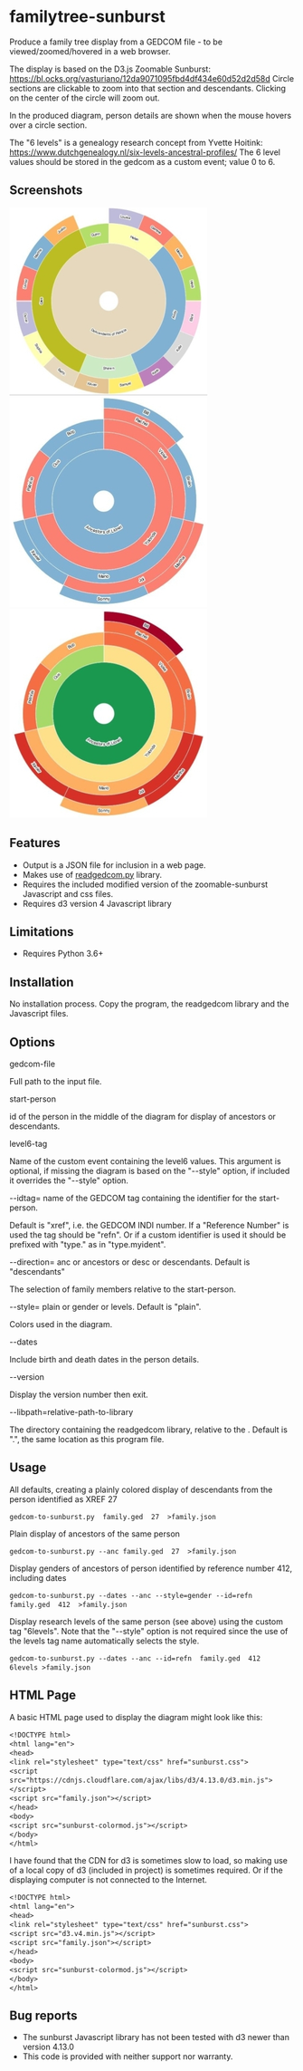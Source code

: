 # familytree-sunburst
Produce a family tree display from a GEDCOM file - to be viewed/zoomed/hovered in a web browser.

The display is based on the D3.js Zoomable Sunburst:
https://bl.ocks.org/vasturiano/12da9071095fbd4df434e60d52d2d58d
  Circle sections are clickable to zoom into that section and descendants. Clicking on the center of the circle will zoom out.

In the produced diagram, person details are shown when the mouse hovers over a circle section.

The "6 levels" is a genealogy research concept from Yvette Hoitink:
https://www.dutchgenealogy.nl/six-levels-ancestral-profiles/
The 6 level values should be stored in the gedcom as a custom event; value 0 to 6.

## Screenshots

![plain](https://github.com/johnandrea/familytree-sunburst/blob/master/examples/plain-small.jpg)
![gender](https://github.com/johnandrea/familytree-sunburst/blob/master/examples/gender-small.jpg)
![levels](https://github.com/johnandrea/familytree-sunburst/blob/master/examples/levels-small.jpg)


## Features

- Output is a JSON file for inclusion in a web page.
- Makes use of [readgedcom.py](https://github.com/johnandrea/readgedcom) library.
- Requires the included modified version of the zoomable-sunburst Javascript and css files.
- Requires d3 version 4 Javascript library

## Limitations

- Requires Python 3.6+

## Installation

No installation process. Copy the program, the readgedcom library and the Javascript files.

## Options

gedcom-file

Full path to the input file.

start-person

id of the person in the middle of the diagram for display of ancestors or descendants.

level6-tag

Name of the custom event containing the level6 values. This argument is optional, if missing the diagram is based on the "--style" option, if included it overrides the "--style" option.

--idtag= name of the GEDCOM tag containing the identifier for the start-person.

Default is "xref", i.e. the GEDCOM INDI number. If a "Reference Number" is used the tag should be "refn". Or if a custom identifier is used it should be prefixed with "type." as in "type.myident".

--direction= anc or ancestors or desc or descendants. Default is "descendants"

The selection of family members relative to the start-person.

--style= plain or gender or levels. Default is "plain".

Colors used in the diagram.

--dates

Include birth and death dates in the person details.

--version 

Display the version number then exit.

--libpath=relative-path-to-library

The directory containing the readgedcom library, relative to the . Default is ".", the same location as this program file.

## Usage

All defaults, creating a plainly colored display of descendants from the person identified
as XREF 27
```
gedcom-to-sunburst.py  family.ged  27  >family.json
```

Plain display of ancestors of the same person
```
gedcom-to-sunburst.py --anc family.ged  27  >family.json
```

Display genders of ancestors of person identified by reference number 412, including dates
```
gedcom-to-sunburst.py --dates --anc --style=gender --id=refn  family.ged  412  >family.json
```

Display research levels of the same person (see above) using the custom tag "6levels". Note that the "--style" option is not required since the use of the levels tag name automatically selects the style.
```
gedcom-to-sunburst.py --dates --anc --id=refn  family.ged  412  6levels >family.json
```

## HTML Page

A basic HTML page used to display the diagram might look like this:
```
<!DOCTYPE html>
<html lang="en">
<head>
<link rel="stylesheet" type="text/css" href="sunburst.css">
<script src="https://cdnjs.cloudflare.com/ajax/libs/d3/4.13.0/d3.min.js"></script>
<script src="family.json"></script>
</head>
<body>
<script src="sunburst-colormod.js"></script>
</body>
</html>
```

I have found that the CDN for d3 is sometimes slow to load, so making use of a local copy of d3 (included in project) is sometimes required. Or if the displaying computer is not connected to the Internet.
```
<!DOCTYPE html>
<html lang="en">
<head>
<link rel="stylesheet" type="text/css" href="sunburst.css">
<script src="d3.v4.min.js"></script>
<script src="family.json"></script>
</head>
<body>
<script src="sunburst-colormod.js"></script>
</body>
</html>
```


## Bug reports

- The sunburst Javascript library has not been tested with d3 newer than version 4.13.0
- This code is provided with neither support nor warranty.
